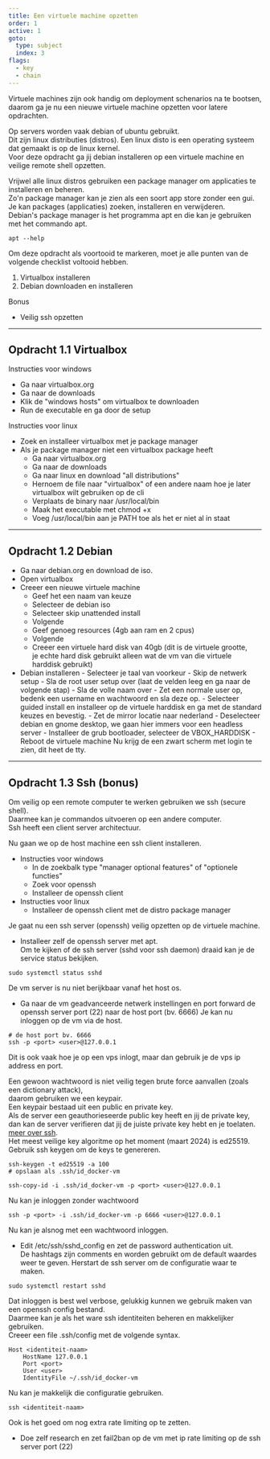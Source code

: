 ```yaml
---
title: Een virtuele machine opzetten
order: 1
active: 1
goto:
  type: subject
  index: 3
flags:
  - key
  - chain
---
```


Virtuele machines zijn ook handig om deployment schenarios na te bootsen,  
daarom ga je nu een nieuwe virtuele machine opzetten voor latere opdrachten.

Op servers worden vaak debian of ubuntu gebruikt.  
Dit zijn linux distributies (distros). Een linux disto is een operating systeem dat gemaakt is op de linux kernel.  
Voor deze opdracht ga jij debian installeren op een virtuele machine en veilige remote shell opzetten.

Vrijwel alle linux distros gebruiken een package manager om applicaties te installeren en beheren.  
Zo'n package manager kan je zien als een soort app store zonder een gui.  
Je kan packages (applicaties) zoeken, installeren en verwijderen.  
Debian's package manager is het programma apt en die kan je gebruiken met het commando apt.

```shell
apt --help
```

Om deze opdracht als voortooid te markeren, moet je alle punten van de volgende checklist voltooid hebben.

1. Virtualbox installeren
2. Debian downloaden en installeren

Bonus

- Veilig ssh opzetten


---

## Opdracht 1.1 Virtualbox

Instructies voor windows

- Ga naar virtualbox.org
- Ga naar de downloads
- Klik de "windows hosts" om virtualbox te downloaden
- Run de executable en ga door de setup

Instructies voor linux

- Zoek en installeer virtualbox met je package manager
- Als je package manager niet een virtualbox package heeft
  - Ga naar virtualbox.org
  - Ga naar de downloads
  - Ga naar linux en download "all distributions"
  - Hernoem de file naar "virtualbox" of een andere naam hoe je later virtualbox wilt gebruiken op de cli
  - Verplaats de binary naar /usr/local/bin
  - Maak het executable met chmod +x
  - Voeg /usr/local/bin aan je PATH toe als het er niet al in staat

---

## Opdracht 1.2 Debian

- Ga naar debian.org en download de iso.
- Open virtualbox
- Creeer een nieuwe virtuele machine
  - Geef het een naam van keuze
  - Selecteer de debian iso
  - Selecteer skip unattended install
  - Volgende
  - Geef genoeg resources (4gb aan ram en 2 cpus)
  - Volgende
  - Creeer een virtuele hard disk van 40gb (dit is de virtuele grootte,  
    je echte hard disk gebruikt alleen wat de vm van die virtuele harddisk gebruikt)
- Debian installeren - Selecteer je taal van voorkeur - Skip de netwerk setup - Sla de root user setup over (laat de velden leeg en ga naar de volgende stap) - Sla de volle naam over - Zet een normale user op, bedenk een username en wachtwoord en sla deze op. - Selecteer guided install en installeer op de virtuele harddisk en ga met de standard keuzes en bevestig. - Zet de mirror locatie naar nederland - Deselecteer debian en gnome desktop, we gaan hier immers voor een headless server - Installeer de grub bootloader, selecteer de VBOX_HARDDISK - Reboot de virtuele machine
  Nu krijg de een zwart scherm met login te zien, dit heet de tty.

---

## Opdracht 1.3 Ssh (bonus)

Om veilig op een remote computer te werken gebruiken we ssh (secure shell).  
Daarmee kan je commandos uitvoeren op een andere computer.  
Ssh heeft een client server architectuur.

Nu gaan we op de host machine een ssh client installeren.

- Instructies voor windows
  - In de zoekbalk type "manager optional features" of "optionele functies"
  - Zoek voor openssh
  - Installeer de openssh client
- Instructies voor linux
  - Installeer de openssh client met de distro package manager

Je gaat nu een ssh server (openssh) veilig opzetten op de virtuele machine.

- Installeer zelf de openssh server met apt.  
  Om te kijken of de ssh server (sshd voor ssh daemon) draaid kan je de service status bekijken.

```shell
sudo systemctl status sshd
```

De vm server is nu niet berijkbaar vanaf het host os.

- Ga naar de vm geadvanceerde netwerk instellingen en port forward de openssh server port (22) naar de host port (bv. 6666)
  Je kan nu inloggen op de vm via de host.

```shell
# de host port bv. 6666
ssh -p <port> <user>@127.0.0.1
```

Dit is ook vaak hoe je op een vps inlogt, maar dan gebruik je de vps ip address en port.

Een gewoon wachtwoord is niet veilig tegen brute force aanvallen (zoals een dictionary attack),  
daarom gebruiken we een keypair.  
Een keypair bestaad uit een public en private key.  
Als de server een geauthorieseerde public key heeft en jij de private key,  
dan kan de server verifieren dat jij de juiste private key hebt en je toelaten. [meer over ssh](https://www.cloudflare.com/learning/access-management/what-is-ssh/).  
Het meest veilige key algoritme op het moment (maart 2024) is ed25519.
Gebruik ssh keygen om de keys te genereren.

```shell
ssh-keygen -t ed25519 -a 100
# opslaan als .ssh/id_docker-vm
```

```shell
ssh-copy-id -i .ssh/id_docker-vm -p <port> <user>@127.0.0.1
```

Nu kan je inloggen zonder wachtwoord

```shell
ssh -p <port> -i .ssh/id_docker-vm -p 6666 <user>@127.0.0.1
```

Nu kan je alsnog met een wachtwoord inloggen.

- Edit /etc/ssh/sshd_config en zet de password authentication uit.  
   De hashtags zijn comments en worden gebruikt om de default waardes weer te geven.
  Herstart de ssh server om de configuratie waar te maken.

```shell
sudo systemctl restart sshd
```

Dat inloggen is best wel verbose, gelukkig kunnen we gebruik maken van een openssh config bestand.  
Daarmee kan je als het ware ssh identiteiten beheren en makkelijker gebruiken.  
Creeer een file .ssh/config met de volgende syntax.

```
Host <identiteit-naam>
    HostName 127.0.0.1
    Port <port>
    User <user>
    IdentityFile ~/.ssh/id_docker-vm
```

Nu kan je makkelijk die configuratie gebruiken.

```shell
ssh <identiteit-naam>
```

Ook is het goed om nog extra rate limiting op te zetten.

- Doe zelf research en zet fail2ban op de vm met ip rate limiting op de ssh server port (22)
